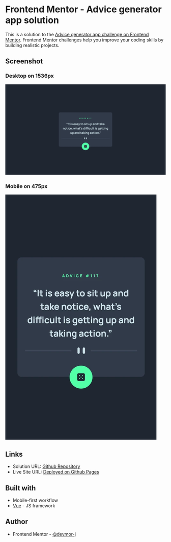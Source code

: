 # Frontend Mentor - Advice generator app solution

This is a solution to the [Advice generator app challenge on Frontend Mentor](https://www.frontendmentor.io/challenges/advice-generator-app-QdUG-13db). Frontend Mentor challenges help you improve your coding skills by building realistic projects.

## Screenshot

### Desktop on 1536px

![Desktop](./screenshot/Desktop%20-%20Frontend%20Mentor%20Advice%20generator%20app.webp)

### Mobile on 475px

![Mobile](./screenshot/Mobile%20-%20Frontend%20Mentor%20Advice%20generator%20app.webp)

## Links

- Solution URL: [Github Repository](https://github.com/devmor-j/fm-advice-generator-app)
- Live Site URL: [Deployed on Github Pages](https://devmor-j.github.io/fm-advice-generator-app/)

## Built with

- Mobile-first workflow
- [Vue](https://vuejs.org/) - JS framework

## Author

- Frontend Mentor - [@devmor-j](https://www.frontendmentor.io/profile/devmor-j)
